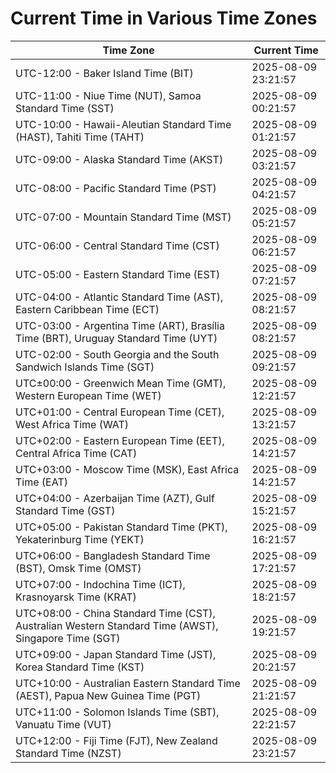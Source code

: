 # Current Time in Various Time Zones

| Time Zone | Current Time |
|-----------|--------------|
| UTC-12:00 - Baker Island Time (BIT) | 2025-08-09 23:21:57 |
| UTC-11:00 - Niue Time (NUT), Samoa Standard Time (SST) | 2025-08-09 00:21:57 |
| UTC-10:00 - Hawaii-Aleutian Standard Time (HAST), Tahiti Time (TAHT) | 2025-08-09 01:21:57 |
| UTC-09:00 - Alaska Standard Time (AKST) | 2025-08-09 03:21:57 |
| UTC-08:00 - Pacific Standard Time (PST) | 2025-08-09 04:21:57 |
| UTC-07:00 - Mountain Standard Time (MST) | 2025-08-09 05:21:57 |
| UTC-06:00 - Central Standard Time (CST) | 2025-08-09 06:21:57 |
| UTC-05:00 - Eastern Standard Time (EST) | 2025-08-09 07:21:57 |
| UTC-04:00 - Atlantic Standard Time (AST), Eastern Caribbean Time (ECT) | 2025-08-09 08:21:57 |
| UTC-03:00 - Argentina Time (ART), Brasília Time (BRT), Uruguay Standard Time (UYT) | 2025-08-09 08:21:57 |
| UTC-02:00 - South Georgia and the South Sandwich Islands Time (SGT) | 2025-08-09 09:21:57 |
| UTC±00:00 - Greenwich Mean Time (GMT), Western European Time (WET) | 2025-08-09 12:21:57 |
| UTC+01:00 - Central European Time (CET), West Africa Time (WAT) | 2025-08-09 13:21:57 |
| UTC+02:00 - Eastern European Time (EET), Central Africa Time (CAT) | 2025-08-09 14:21:57 |
| UTC+03:00 - Moscow Time (MSK), East Africa Time (EAT) | 2025-08-09 14:21:57 |
| UTC+04:00 - Azerbaijan Time (AZT), Gulf Standard Time (GST) | 2025-08-09 15:21:57 |
| UTC+05:00 - Pakistan Standard Time (PKT), Yekaterinburg Time (YEKT) | 2025-08-09 16:21:57 |
| UTC+06:00 - Bangladesh Standard Time (BST), Omsk Time (OMST) | 2025-08-09 17:21:57 |
| UTC+07:00 - Indochina Time (ICT), Krasnoyarsk Time (KRAT) | 2025-08-09 18:21:57 |
| UTC+08:00 - China Standard Time (CST), Australian Western Standard Time (AWST), Singapore Time (SGT) | 2025-08-09 19:21:57 |
| UTC+09:00 - Japan Standard Time (JST), Korea Standard Time (KST) | 2025-08-09 20:21:57 |
| UTC+10:00 - Australian Eastern Standard Time (AEST), Papua New Guinea Time (PGT) | 2025-08-09 21:21:57 |
| UTC+11:00 - Solomon Islands Time (SBT), Vanuatu Time (VUT) | 2025-08-09 22:21:57 |
| UTC+12:00 - Fiji Time (FJT), New Zealand Standard Time (NZST) | 2025-08-09 23:21:57 |
